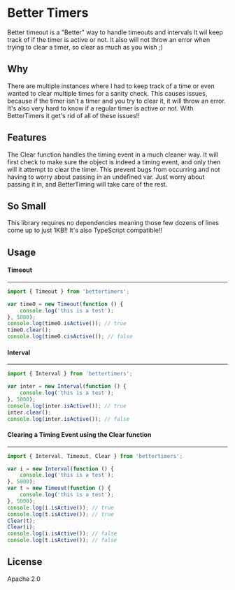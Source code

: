 # Better Timers
Better timeout is a "Better" way to handle timeouts and intervals
It wil keep track of if the timer is active or not.
It also will not throw an error when trying to clear a timer, so clear as much as you wish ;)


## Why
There are multiple instances where I had to keep track of a time or even wanted to clear multiple times for a sanity check. This causes issues, because if the timer isn't a timer and you try to clear it, it will throw an error. It's also very hard to know if a regular timer is active or not.
With BetterTimers it get's rid of all of these issues!!


## Features
The Clear function handles the timing event in a much cleaner way. It will first check to make sure the object is indeed a timing event, and only then will it attempt to clear the timer. This prevent bugs from occurring and not having to worry about passing in an undefined var. Just worry about passing it in, and BetterTiming will take care of the rest.
 
 
## So Small
This library requires no dependencies meaning those few dozens of lines come up to just 1KB!!
It's also TypeScript compatible!!

## Usage

#### Timeout
--------------
```js
import { Timeout } from 'bettertimers';

var timeO = new Timeout(function () {
    console.log('this is a test');
}, 5000);
console.log(timeO.isActive()); // true
timeO.clear();
console.log(timeO.cisActive()); // false
```

#### Interval
--------------
```js
import { Interval } from 'bettertimers';

var inter = new Interval(function () {
    console.log('this is a test');
}, 5000);
console.log(inter.isActive()); // true
inter.clear();
console.log(inter.isActive()); // false
```

#### Clearing a Timing Event using the Clear function
--------------
```js
import { Interval, Timeout, Clear } from 'bettertimers';

var i = new Interval(function () {
    console.log('this is a test');
}, 5000);
var t = new Timeout(function () {
    console.log('this is a test');
}, 5000);
console.log(i.isActive()); // true
console.log(t.isActive()); // true
Clear(t);
Clear(i);
console.log(i.isActive()); // false
console.log(t.isActive()); // false
```

## License

Apache 2.0